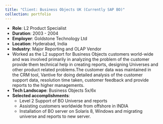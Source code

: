 ```yaml
---
title: "Client: Business Objects UK (Currently SAP BO)"
collection: portfolio
---
```


- **Role**: L2 Product Specialist
- **Duration**: 2003 - 2004
- **Employer**: Goldstone Technology Ltd
- **Location**: Hyderabad, India
- **Industry**: Major Reporting and OLAP Vendor
- Worked as the L2 support for Business Objects customers world-wide and was involved primarily in analyzing the problem of the customer provide them technical help in creating reports, designing Universes and other product related problems.The customer data was maintained in the CRM tool, Vantive for doing detailed analysis of the customer support data, resolution time taken, customer feedback and provide reports to the higher managements.
- **Tech Landscape**: Business Objects 5x/6x
- **Selected accomplishments**:
  - Level 2 Support of BO Universe and reports
  - Assisting customers worldwide from offshore in INDIA
  - Installation of BO server on Solaris 8, Windows and migrating universe and reports to new server.
